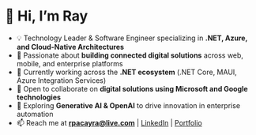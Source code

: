 # 👋 Hi, I’m Ray  

- 💡 Technology Leader & Software Engineer specializing in **.NET, Azure, and Cloud-Native Architectures**  
- 👀 Passionate about **building connected digital solutions** across web, mobile, and enterprise platforms  
- 🌱 Currently working across the **.NET ecosystem** (.NET Core, MAUI, Azure Integration Services)  
- 🤝 Open to collaborate on **digital solutions using Microsoft and Google technologies**  
- 🤖 Exploring **Generative AI & OpenAI** to drive innovation in enterprise automation  
- 📫 Reach me at **rpacayra@live.com** | [LinkedIn](https://www.linkedin.com/in/rpacayra) | [Portfolio](https://raylight-portfolio.azurewebsites.net)


<!---
raypac/raypac is a ✨ special ✨ repository because its `README.md` (this file) appears on your GitHub profile.
You can click the Preview link to take a look at your changes.
--->

